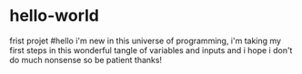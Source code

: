 # hello-world
frist projet
#hello i'm new in this universe of programming, i'm taking my first steps in this wonderful tangle of variables and inputs and i hope i don't do much nonsense so be patient thanks!
